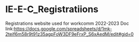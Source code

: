 # IE-E-C_Registratiions
Registrations website used for workcomm 2022-2023
Doc link:https://docs.google.com/spreadsheets/d/1mk-2teif6m58r9t91z35agpFoW3DF9eFrxP_S6xAedM/edit#gid=0
